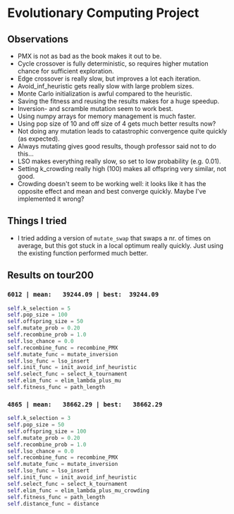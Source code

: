 # Evolutionary Computing Project

## Observations

- PMX is not as bad as the book makes it out to be.
- Cycle crossover is fully deterministic, so requires higher mutation chance for sufficient exploration.
- Edge crossover is really slow, but improves a lot each iteration.
- Avoid_inf_heuristic gets really slow with large problem sizes.
- Monte Carlo initialization is awful compared to the heuristic.
- Saving the fitness and reusing the results makes for a huge speedup.
- Inversion- and scramble mutation seem to work best.
- Using numpy arrays for memory management is much faster.
- Using pop size of 10 and off size of 4 gets much better results now?
- Not doing any mutation leads to catastrophic convergence quite quickly (as expected).
- Always mutating gives good results, though professor said not to do this...
- LSO makes everything really slow, so set to low probability (e.g. 0.01).
- Setting k_crowding really high (100) makes all offspring very similar, not good.
- Crowding doesn't seem to be working well: it looks like it has the opposite effect and mean and best converge quickly.
  Maybe I've implemented it wrong?

## Things I tried

- I tried adding a version of `mutate_swap` that swaps a nr. of times on average, but this got stuck in a local optimum
  really quickly. Just using the existing function performed much better.

## Results on tour200

### `6012 | mean:   39244.09 | best:  39244.09`

```python
self.k_selection = 5
self.pop_size = 100
self.offspring_size = 50
self.mutate_prob = 0.20
self.recombine_prob = 1.0
self.lso_chance = 0.0
self.recombine_func = recombine_PMX
self.mutate_func = mutate_inversion
self.lso_func = lso_insert
self.init_func = init_avoid_inf_heuristic
self.select_func = select_k_tournament
self.elim_func = elim_lambda_plus_mu
self.fitness_func = path_length
```

### `4865 | mean:   38662.29 | best:   38662.29`

```python
self.k_selection = 3
self.pop_size = 50
self.offspring_size = 100
self.mutate_prob = 0.20
self.recombine_prob = 1.0
self.lso_chance = 0.0
self.recombine_func = recombine_PMX
self.mutate_func = mutate_inversion
self.lso_func = lso_insert
self.init_func = init_avoid_inf_heuristic
self.select_func = select_k_tournament
self.elim_func = elim_lambda_plus_mu_crowding
self.fitness_func = path_length
self.distance_func = distance
```
